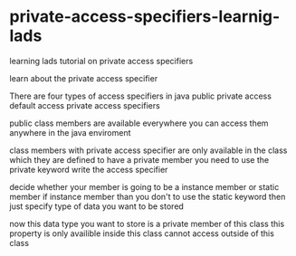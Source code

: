 # private-access-specifiers-learnig-lads
learning lads tutorial on private access specifiers

learn about the private access specifier

There are four types of access specifiers in java
  public
  private access
  default access
  private access specifiers

public class members are available everywhere
you can access them anywhere in the java enviroment

class members with private access specifier are only available in the class which they are defined
to have a private member
you need to use the private keyword
  write the access specifier

decide whether your member is going to be a instance member or static member
if instance member than you don't to use the static keyword
then just specify type of data you want to be stored

now this data type you want to store is a private member of this class
this property is only availible inside this class
cannot access outside of this class
